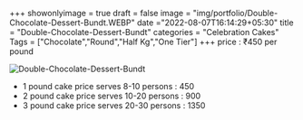 +++
showonlyimage = true
draft = false
image = "img/portfolio/Double-Chocolate-Dessert-Bundt.WEBP"
date ="2022-08-07T16:14:29+05:30"
title = "Double-Chocolate-Dessert-Bundt"
categories = "Celebration Cakes"
Tags = ["Chocolate","Round","Half Kg","One Tier"]
+++
price : ₹450 per pound
<!--more-->
![Double-Chocolate-Dessert-Bundt](/img/portfolio/Double-Chocolate-Dessert-Bundt.WEBP)
* 1 pound cake price serves 8-10 persons : 450
* 2 pound cake price serves 10-20 persons : 900
* 3 pound cake price serves 20-30 persons : 1350
